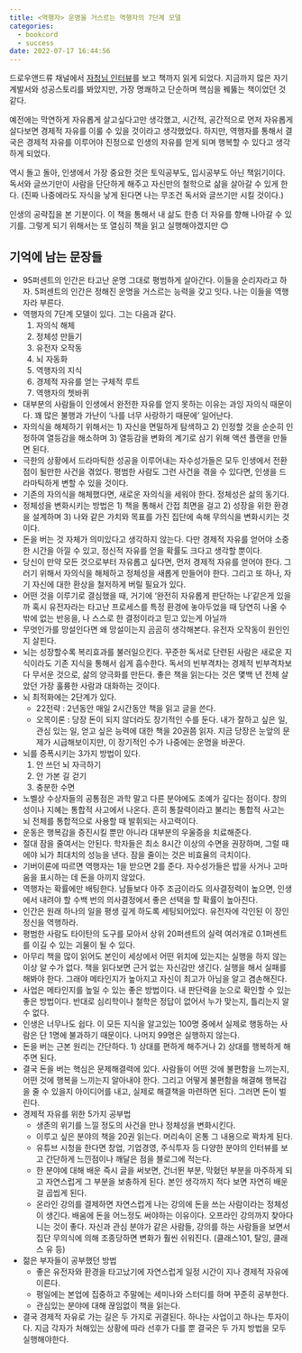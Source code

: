 ```yaml
---
title: <역행자> 운명을 거스르는 역행자의 7단계 모델 
categories:
  - bookcord
  - success
date: 2022-07-17 16:44:56
---
```



드로우앤드류 채널에서 [자청님 인터뷰](https://youtu.be/PzGLIOxMuWc)를 보고 책까지 읽게 되었다. 지금까지 많은 자기계발서와 성공스토리를 봐았지만, 가장 명쾌하고 단순하며 핵심을 꿰뚫는 책이었던 것 같다.

예전에는 막연하게 자유롭게 살고싶다고만 생각했고, 시간적, 공간적으로 먼저 자유롭게 살다보면 경제적 자유를 이룰 수 있을 것이라고 생각했었다. 하지만, 역행자를 통해서 결국은 경제적 자유를 이루어야 진정으로 인생의 자유를 얻게 되며 행복할 수 있다고 생각하게 되었다.

역시 돌고 돌아, 인생에서 가장 중요한 것은 토익공부도, 입시공부도 아닌 책읽기이다. 독서와 글쓰기만이 사람을 단단하게 해주고 자신만의 철학으로 삶을 살아갈 수 있게 한다. (진짜 나중에라도 자식을 낳게 된다면 나는 무조건 독서와 글쓰기만 시킬 것이다.)

인생의 공략집을 본 기분이다. 이 책을 통해서 내 삶도 한층 더 자유를 향해 나아갈 수 있기를. 그렇게 되기 위해서는 또 열심히 책을 읽고 실행해야겠지만 😊

## 기억에 남는 문장들

- 95퍼센트의 인간은 타고난 운명 그대로 평범하게 살아간다. 이들을 순리자라고 하자. 5퍼센트의 인간은 정해진 운명을 거스르는 능력을 갖고 잇다. 나는 이들을 역행자라 부른다.
- 역행자의 7단계 모델이 있다. 그는 다음과 같다.
    1. 자의식 해체
    2. 정체성 만들기
    3. 유전자 오작동
    4. 뇌 자동화
    5. 역행자의 지식
    6. 경제적 자유를 얻는 구체적 루트
    7. 역행자의 쳇바퀴
- 대부분의 사람들이 인생에서 완전한 자유를 얻지 못하는 이유는 과잉 자의식 때문이다. 꽤 많은 불행과 가난이 ‘나를 너무 사랑하기 때문에’ 일어난다.
- 자의식을 해체하기 위해서는 1) 자신을 면밀하게 탐색하고 2) 인정할 것을 순순히 인정하여 열등감을 해소하며 3) 열등감을 변화의 계기로 삼기 위해 액션 플랜을 만들면 된다.
- 극한의 상황에서 드라마틱한 성공을 이루어내는 자수성가들은 모두 인생에서 전환점이 될만한 사건을 겪었다. 평범한 사람도 그런 사건을 겪을 수 있다면, 인생을 드라마틱하게 변할 수 있을 것이다.
- 기존의 자의식을 해체했다면, 새로운 자의식을 세워야 한다. 정체성은 삶의 동기다.
- 정체성을 변화시키는 방법은 1) 책을 통해서 간접 최면을 걸고 2) 성장을 위한 환경을 설계하며 3) 나와 같은 가치와 목표를 가진 집단에 속해 무의식을 변화시키는 것이다.
- 돈을 버는 것 자체가 의미있다고 생각하지 않는다. 다만 경제적 자유를 얻어야 소중한 시간을 아낄 수 있고, 정신적 자유를 얻을 확률도 크다고 생각할 뿐이다.
- 당신이 만약 모든 것으로부터 자유롭고 싶다면, 먼저 경제적 자유를 얻어야 한다. 그러기 위해서 자의식을 해체하고 정체성을 새롭게 만들어야 한다. 그리고 또 하나, 자기 자신에 대한 환상을 철저하게 버릴 필요가 있다.
- 어떤 것을 이루기로 결심했을 때, 거기에 ‘완전히 자유롭게 판단하는 나’같은게 있을까 혹시 유전자라는 타고난 프로세스를 특정 환경에 놓아두었을 때 당연히 나올 수밖에 없는 반응을, 나 스스로 한 결정이라고 믿고 있는게 아닐까
- 무엇인가를 망설인다면 왜 망설이는지 곰곰히 생각해본다. 유전자 오작동이 원인인지 살핀다.
- 뇌는 성장할수록 복리효과를 불러일으킨다. 꾸준한 독서로 단련된 사람은 새로운 지식이라도 기존 지식을 통해서 쉽게 흡수한다. 독서의 빈부격차는 경제적 빈부격차보다 무서운 것으로, 삶의 양극화를 만든다. 좋은 책을 읽는다는 것은 몇백 년 전체 살았던 가장 훌륭한 사람과 대화하는 것이다.
- 뇌 최적화에는 2단계가 있다.
    - 22전략 : 2년동안 매일 2시간동안 책을 읽고 글을 쓴다.
    - 오목이론 : 당장 돈이 되지 않더라도 장기적인 수를 둔다. 내가 잘하고 싶은 일, 관심 있는 일, 얻고 싶은 능력에 대한 책을 20권쯤 읽자. 지금 당장은 눈앞의 문제가 시급해보이지만, 이 장기적인 수가 나중에는 운명을 바꾼다.
- 뇌를 증폭시키는 3가지 방법이 있다.
    1. 안 쓰던 뇌 자극하기
    2. 안 가본 길 걷기
    3. 충분한 수면
- 노벨상 수상자들의 공통점은 과학 말고 다른 분야에도 조예가 깊다는 점이다. 창의성이나 지혜는 통합적 사고에서 나온다. 흔히 통찰력이라고 불리는 통합적 사고는 뇌 전체를 통합적으로 사용할 때 발휘되는 사고력이다.
- 운동은 행복감을 증진시킬 뿐만 아니라 대부분의 우울증을 치료해준다.
- 절대 잠을 줄여서는 안된다. 학자들은 최소 8시간 이상의 수면을 권장하며, 그럴 때에야 뇌가 최대치의 성능을 낸다. 잠을 줄이는 것은 비효율의 극치이다.
- 기버이론에 따르면 역행자는 1을 받으면 2를 준다. 자수성가들은 밥을 사거나 고마움을 표시하는 데 돈을 아끼지 않았다.
- 역행자는 확률에만 배팅한다. 남들보다 아주 조금이라도 의사결정력이 높으면, 인생에서 내려야 할 수백 번의 의사결정에서 좋은 선택을 할 확률이 높아진다.
- 인간은 원래 하나의 일을 평생 깊게 하도록 세팅되어있다. 유전자에 각인된 이 장인 정신을 역행하라.
- 평범한 사람도 타이탄의 도구를 모아서 상위 20퍼센트의 실력 여러개로 0.1퍼센트를 이길 수 있는 괴물이 될 수 있다.
- 아무리 책을 많이 읽어도 본인이 세상에서 어떤 위치에 있는지는 실행을 하지 않는 이상 알 수가 없다. 책을 읽다보면 근거 없는 자신감만 생긴다. 실행을 해서 실패를 해봐야 한다. 그래야 메타인지가 높아지고 자신이 최고가 아님을 알고 겸손해진다.
- 사업은 메타인지를 높일 수 있는 좋은 방법이다. 내 판단력을 눈으로 확인할 수 있는 좋은 방법이다. 반대로 심리학이나 철학은 정답이 없어서 누가 맞는지, 틀리는지 알 수 없다.
- 인생은 너무나도 쉽다. 이 모든 지식을 알고있는 100명 중에서 실제로 행동하는 사람은 단 1명에 불과하기 때문이다. 나머지 99명은 실행하지 않는다.
- 돈을 버는 근본 원리는 간단하다. 1) 상대를 편하게 해주거나 2) 상대를 행복하게 해주면 된다.
- 결국 돈을 버는 핵심은 문제해결력에 있다. 사람들이 어떤 것에 불편함을 느끼는지, 어떤 것에 행복을 느끼는지 알아내야 한다. 그리고 어떻게 불편함을 해결해 행복감을 줄 수 있을지 아이디어를 내고, 실제로 해결책을 마련하면 된다. 그러면 돈이 벌린다.
- 경제적 자유를 위한 5가지 공부법
    - 생존의 위기를 느낄 정도의 사건을 만나 정체성을 변화시킨다.
    - 이루고 싶은 분야의 책을 20권 읽는다. 머리속이 온통 그 내용으로 꽉차게 된다.
    - 유튜브 시청을 한다면 창업, 기업경영, 주식투자 등 다양한 분야의 인터뷰를 보고 간단하게 느낀점이나 깨달은 점을 블로그에 적는다.
    - 한 분야에 대해 배운 즉시 글을 써보면, 건너뛴 부분, 막혔던 부분을 마주하게 되고 자연스럽게 그 부분을 보충하게 된다. 본인 생각까지 적다 보면 자연히 배운 걸 곱씹게 된다.
    - 온라인 강의를 결제하면 자연스럽게 나는 강의에 돈을 쓰는 사람이라는 정체성이 생긴다. 배움에 돈을 어느정도 써야하는 이유이다. 오프라인 강의까지 찾아다니는 것이 좋다. 자신과 관심 분야가 같은 사람들, 강의를 하는 사람들을 보면서 집단 무의식에 의해 조종당하면 변화가 훨씬 쉬워진다. (클래스101, 탈잉, 클래스 유 등)
- 젊은 부자들이 공부했던 방법
    - 좋은 유전자와 환경을 타고났기에 자연스럽게 일정 시간이 지나 경제적 자유에 이른다.
    - 평일에는 본업에 집중하고 주말에는 세미나와 스터디를 하며 꾸준히 공부한다.
    - 관심있는 분야에 대해 끊임없이 책을 읽는다.
- 결국 경제적 자유로 가는 길은 두 가지로 귀결된다. 하나는 사업이고 하나는 투자이다. 지금 각자가 처해있는 상황에 따라 선후가 다를 뿐 결국은 두 가지 방법을 모두 실행해야한다.
